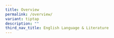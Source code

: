 ```yaml
---
title: Overview
permalink: /overview/
variant: tiptap
description: ""
third_nav_title: English Language & Literature
---
```


